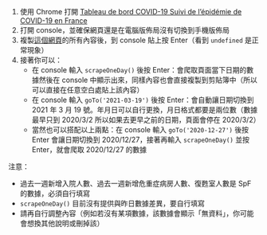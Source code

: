 1. 使用 Chrome 打開 [Tableau de bord COVID-19 Suivi de l’épidémie de COVID-19 en France](https://dashboard.covid19.data.gouv.fr/vue-d-ensemble)
2. 打開 console，並確保網頁還是在電腦版佈局沒有切換到手機版佈局
3. 複製[這個網頁](https://raw.githubusercontent.com/MisterFISHUP/scraper_vue-densemble/main/scraper_vue-densemble.js)的所有內容後，到 console 貼上按 Enter（看到 `undefined` 是正常現象）
4. 接著你可以：
   - 在 console 輸入 `scrapeOneDay()` 後按 Enter：會爬取頁面當下日期的數據然後在 console 中顯示出來，同樣內容也會直接複製到剪貼簿中（所以可以直接在任意空白處貼上該內容）
   - 在 console 輸入 `goTo('2021-03-19')` 後按 Enter：會自動讓日期切換到 2021 年 3 月 19 號。年月日可以自行更換，月日格式都要是兩位數（數據最早只到 2020/3/2 所以如果去更早之前的日期，頁面會停在 2020/3/2）
   - 當然也可以搭配以上兩點：在 console 輸入 `goTo('2020-12-27')` 後按 Enter 會讓日期切換到 2020/12/27，接著再輸入 `scrapeOneDay()` 並按 Enter，就會爬取 2020/12/27 的數據
   
注意：
- 過去一週新增入院人數、過去一週新增危重症病房人數、復甦室人數是 SpF 的數據，必須自行填寫
- `scrapeOneDay()` 目前沒有提供與昨日數據差異，要自行填寫
- 請再自行調整內容（例如若沒有某項數據，該數據會顯示「無資料」，你可能會想換其他說明或刪掉該）
